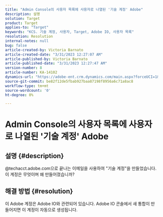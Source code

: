 ```yaml
---
title: "Admin Console의 사용자 목록에 사용자로 나열된 '기술 계정' Adobe"
description: 설명
solution: Target
product: Target
applies-to: "Target"
keywords: "KCS. 기술 계정, 사용자, Target, Adobe IO, 사용자 목록"
resolution: Resolution
internal-notes: null
bug: false
article-created-by: Victoria Barnato
article-created-date: "3/31/2023 12:27:07 AM"
article-published-by: Victoria Barnato
article-published-date: "3/31/2023 12:27:47 AM"
version-number: 8
article-number: KA-14102
dynamics-url: "https://adobe-ent.crm.dynamics.com/main.aspx?forceUCI=1&pagetype=entityrecord&etn=knowledgearticle&id=07cfd7c3-5acf-ed11-b597-6045bd006268"
source-git-commit: be82f12de5fbab927baa87198f8956a6c71a8ac8
workflow-type: tm+mt
source-wordcount: '0'
ht-degree: 0%

---
```


# Admin Console의 사용자 목록에 사용자로 나열된 &#39;기술 계정&#39; Adobe

## 설명 {#description}


@techacct.adobe.com으로 끝나는 이메일을 사용하여 &quot;기술 계정&quot;을 만들었습니다. 이 계정은 무엇이며 왜 만들어졌습니까?


## 해결 방법 {#resolution}


이 Adobe 계정은 Adobe IO와 관련되어 있습니다. Adobe IO 콘솔에서 새 통합이 만들어지면 이 계정이 자동으로 생성됩니다.
